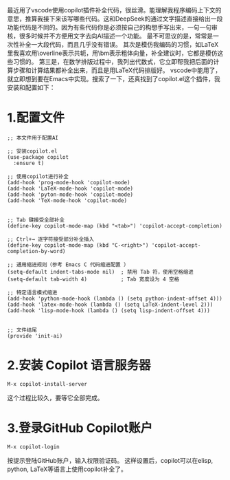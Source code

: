 最近用了vscode使用copilot插件补全代码，很丝滑。能理解我程序编码上下文的意思，推算我接下来该写哪些代码。这和DeepSeek的通过文字描述直接给出一段功能代码是不同的。因为有些代码你是必须按自己的构想手写出来，一句一句审核，很多时候并不方便用文字去向AI描述一个功能。
最不可思议的是，常常是一次性补全一大段代码，而且几乎没有错误。
其次是模仿我编码的习惯，如LaTeX里我喜欢用\overline表示共轭，用\bm表示粗体向量，补全建议时，它都是模仿这些习惯的。
第三是，在数学排版过程中，我列出代数式，它立即帮我把后面的计算步骤和计算结果都补全出来，而且是用LaTeX代码排版好。
vscode中能用了，就立即想到要在Emacs中实现。搜索了一下，还真找到了copilot.el这个插件，我安装和配置如下：
# 1.配置文件
```emacs-lisp
;; 本文件用于配置AI

;; 安装copilot.el
(use-package copilot
  :ensure t)

;; 使用copilot进行补全
(add-hook 'prog-mode-hook 'copilot-mode)
(add-hook 'LaTeX-mode-hook 'copilot-mode)
(add-hook 'pyton-mode-hook 'copilot-mode)
(add-hook 'TeX-mode-hook 'copilot-mode)


;; Tab 键接受全部补全
(define-key copilot-mode-map (kbd "<tab>") 'copilot-accept-completion)
  
;; Ctrl+→ 逐字符接受部分补全插入
(define-key copilot-mode-map (kbd "C-<right>") 'copilot-accept-completion-by-word)

;; 通用缩进规则（参考 Emacs C 代码缩进配置 ）
(setq-default indent-tabs-mode nil)  ; 禁用 Tab 符，使用空格缩进
(setq-default tab-width 4)           ; Tab 宽度设为 4 空格

;; 特定语言模式缩进
(add-hook 'python-mode-hook (lambda () (setq python-indent-offset 4)))
(add-hook 'latex-mode-hook (lambda () (setq LaTeX-indent-level 2)))
(add-hook 'lisp-mode-hook (lambda () (setq lisp-indent-offset 4)))


;; 文件结尾
(provide 'init-ai)
```
# 2.安装 Copilot 语言服务器
```emacs-lisp
M-x copilot-install-server
```
这个过程比较久，要等它全部完成。
# 3.登录GitHub Copilot账户
 ```emacs-lisp
M-x copilot-login
```
按提示登陆GitHub账户，输入权限验证码。
这样设置后，copilot可以在elisp, python, LaTeX等语言上使用copilot补全了。